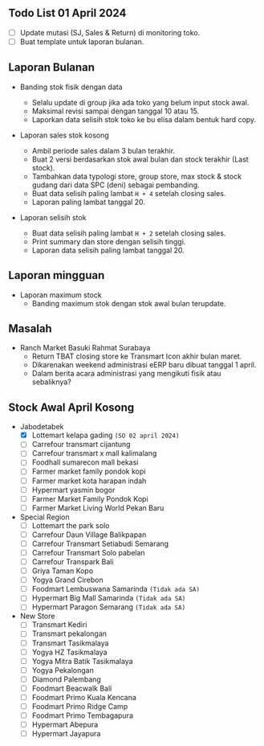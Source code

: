 ## Todo List 01 April 2024
- [ ] Update mutasi (SJ, Sales & Return) di monitoring toko.
- [ ] Buat template untuk laporan bulanan.

## Laporan Bulanan

- Banding stok fisik dengan data
	- Selalu update di group jika ada toko yang belum input stock awal.
	- Maksimal revisi sampai dengan tanggal 10 atau 15.
	- Laporkan data selisih stok toko ke bu elisa dalam bentuk hard copy.

- Laporan sales stok kosong
	- Ambil periode sales dalam 3 bulan terakhir.
	- Buat 2 versi berdasarkan stok awal bulan dan stock terakhir (Last stock).
	- Tambahkan data typologi store, group store, max stock & stock gudang dari data SPC (deni) sebagai pembanding.
	- Buat data selisih paling lambat `H + 4` setelah closing sales.
	- Laporan paling lambat tanggal 20.

- Laporan selisih stok
	- Buat data selisih paling lambat `H + 2` setelah closing sales.
	- Print summary dan store dengan selisih tinggi.
	- Laporan data selisih paling lambat tanggal 20.

## Laporan mingguan

- Laporan maximum stock
	- Banding maximum stok dengan stok awal bulan terupdate.

## Masalah

- Ranch Market Basuki Rahmat Surabaya
	- Return TBAT closing store ke Transmart Icon akhir bulan maret.
	- Dikarenakan weekend administrasi eERP baru dibuat tanggal 1 april.
	- Dalam berita acara administrasi yang mengikuti fisik atau sebaliknya?

## Stock Awal April Kosong

- Jabodetabek
	- [x] Lottemart kelapa gading `(SO 02 april 2024)`
	- [ ] Carrefour transmart cijantung
	- [ ] Carrefour transmart x mall kalimalang
	- [ ] Foodhall sumarecon mall bekasi
	- [ ] Farmer market family pondok kopi
	- [ ] Farmer market kota harapan indah
	- [ ] Hypermart yasmin bogor
	- [ ] Farmer Market Family Pondok Kopi
	- [ ] Farmer Market Living World Pekan Baru

- Special Region
	- [ ] Lottemart the park solo
	- [ ] Carrefour Daun Village Balikpapan
	- [ ] Carrefour Transmart Setiabudi Semarang
	- [ ] Carrefour Transmart Solo pabelan
	- [ ] Carrefour Transpark Bali
	- [ ] Griya Taman Kopo
	- [ ] Yogya Grand Cirebon
	- [ ] Foodmart Lembuswana Samarinda `(Tidak ada SA)`
	- [ ] Hypermart Big Mall Samarinda `(Tidak ada SA)`
	- [ ] Hypermart Paragon Semarang `(Tidak ada SA)`

- New Store
	- [ ] Transmart Kediri
	- [ ] Transmart pekalongan
	- [ ] Transmart Tasikmalaya
	- [ ] Yogya HZ Tasikmalaya
	- [ ] Yogya Mitra Batik Tasikmalaya
	- [ ] Yogya Pekalongan
	- [ ] Diamond Palembang
	- [ ] Foodmart Beacwalk Bali
	- [ ] Foodmart Primo Kuala Kencana
	- [ ] Foodmart Primo Ridge Camp
	- [ ] Foodmart Primo Tembagapura
	- [ ] Hypermart Abepura
	- [ ] Hypermart Jayapura

